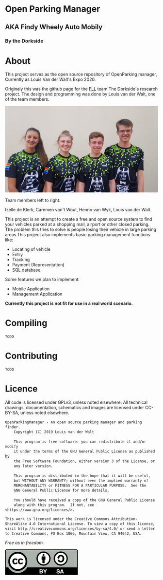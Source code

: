 # Open Parking Manager
## AKA Findy Wheely Auto Mobily
### By the Dorkside
# About

This project serves as the open source repository of OpenParking manager, Currently as Louis Van der Walt's Expo 2020.

Originaly this was the github page for the [FLL](http://www.firstlegoleague.org/) team The Dorkside's research project. The design and programming was done by Louis van der Walt, one of the team members.

![](images/group_photo.jpg)

Team members left to right:

Izelle de Klerk, Caremen van't Wout, Henno van Wyk, Louis van der Walt.

This project is an attempt to create a free and open source system to find your vehicles parked at a shopping mall, airport or other closed parking. The problem this tries to solve is people losing their vehicle in large parking areas.This project also implements basic parking management functions like:
- Locating of vehicle
- Entry
- Tracking
- Payment (Representation)
- SQL database

Some features we plan to implement:
- Mobile Application
- Management Application

**Currently this project is not fit for use in a real world scenario.**

# Compiling
    TODO

# Contributing
    TODO

# Licence

All code is licensed under GPLv3, unless noted elsewhere. All technical drawings, documentation, schematics and images are licensed under CC-BY-SA, unless noted elsewhere.

```
OpenParkingManager - An open source parking manager and parking finder.
    Copyright (C) 2019 Louis van der Walt

    This program is free software: you can redistribute it and/or modify
    it under the terms of the GNU General Public License as published by
    the Free Software Foundation, either version 3 of the License, or 
    any later version.

    This program is distributed in the hope that it will be useful,
    but WITHOUT ANY WARRANTY; without even the implied warranty of
    MERCHANTABILITY or FITNESS FOR A PARTICULAR PURPOSE.  See the
    GNU General Public License for more details.

    You should have received a copy of the GNU General Public License
    along with this program.  If not, see <https://www.gnu.org/licenses/>.
```
```
This work is licensed under the Creative Commons Attribution-ShareAlike 4.0 International License. To view a copy of this license, visit http://creativecommons.org/licenses/by-sa/4.0/ or send a letter to Creative Commons, PO Box 1866, Mountain View, CA 94042, USA.
```
_Free as in freedom._

![](images/by-sa.svg)
